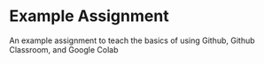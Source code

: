 # Example Assignment
An example assignment to teach the basics of using Github, Github Classroom, and Google Colab
